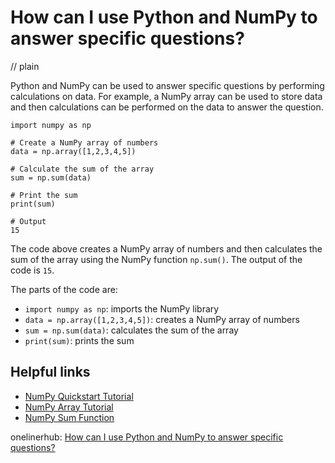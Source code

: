 # How can I use Python and NumPy to answer specific questions?
// plain

Python and NumPy can be used to answer specific questions by performing calculations on data. For example, a NumPy array can be used to store data and then calculations can be performed on the data to answer the question.

```
import numpy as np

# Create a NumPy array of numbers
data = np.array([1,2,3,4,5])

# Calculate the sum of the array
sum = np.sum(data)

# Print the sum
print(sum)

# Output
15
```

The code above creates a NumPy array of numbers and then calculates the sum of the array using the NumPy function `np.sum()`. The output of the code is `15`.

The parts of the code are:
- `import numpy as np`: imports the NumPy library
- `data = np.array([1,2,3,4,5])`: creates a NumPy array of numbers
- `sum = np.sum(data)`: calculates the sum of the array
- `print(sum)`: prints the sum

## Helpful links
- [NumPy Quickstart Tutorial](https://numpy.org/devdocs/user/quickstart.html)
- [NumPy Array Tutorial](https://numpy.org/devdocs/user/basics.html)
- [NumPy Sum Function](https://numpy.org/devdocs/reference/generated/numpy.sum.html)

onelinerhub: [How can I use Python and NumPy to answer specific questions?](https://onelinerhub.com/python-scipy/how-can-i-use-python-and-numpy-to-answer-specific-questions)